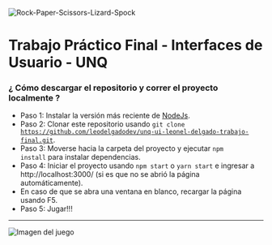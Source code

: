 ![Rock-Paper-Scissors-Lizard-Spock](https://i.imgur.com/H3HHPVK.png "Header")
# Trabajo Práctico Final - Interfaces de Usuario - UNQ

### ¿ Cómo descargar el repositorio y correr el proyecto localmente ? 
* Paso 1: Instalar la versión más reciente de [NodeJs](https://nodejs.org/es/).
* Paso 2: Clonar este repositorio usando <code>git clone https://github.com/leodelgadodev/unq-ui-leonel-delgado-trabajo-final.git</code>.
* Paso 3: Moverse hacia la carpeta del proyecto y ejecutar <code>npm install</code> para instalar dependencias.
* Paso 4: Iniciar el proyecto usando <code>npm start</code> o <code>yarn start</code> e ingresar a http://localhost:3000/ (si es que no se abrió la página automáticamente).
* En caso de que se abra una ventana en blanco, recargar la página usando F5.
* Paso 5: Jugar!!!

___

![Imagen del juego](https://i.imgur.com/Afi2WNu.png "Imagen del juego")
